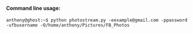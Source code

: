 #### Command line usage:
```
anthony@ghost:~$ python photostream.py -eexample@gmail.com -ppassword -ufbusername -O/home/anthony/Pictures/FB_Photos
```
